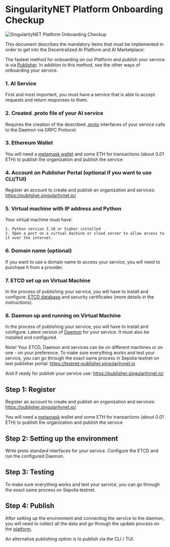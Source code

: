 # SingularityNET Platform Onboarding Checkup

![SingularityNET Platform Onboarding Checkup](/assets/images/products/AIMarketplace/Marketplace/ReadyToOnboardingCheckUp.webp)

This document describes the mandatory items that must be implemented in order to get into the Decentralized AI Platform and AI Marketplace:

The fastest method for onboarding on our Platform and publish your service is via [Publisher](/docs/products/DecentralizedAIPlatform/DevelopersTutorials/ServiceOnboardingViaPublisher/). In addition to this method, see the other ways of onboarding your service.

### 1. AI Service

First and most important, you must have a service that is able to accept requests and return responses to them.

### 2. Created .proto file of your AI service

Requires the creation of the described [.proto](https://protobuf.dev/) interfaces of your service calls to the Daemon via GRPC Protocol.

### 3. Ethereum Wallet

You will need a [metamask wallet](https://metamask.io/) and some ETH for transactions (about 0.01 ETH) to publish the organization and publish the service

### 4. Account on Publisher Portal (optional if you want to use CLI/TUI)

Register an account to create and publish an organization and services: https://publisher.singularitynet.io/

### 5. Virtual machine with IP address and Python

Your virtual machine must have:

    1. Python version 3.10 or higher installed
    2. Open a port on a virtual machine or cloud server to allow access to it over the internet.

### 6. Domain name (optional)

If you want to use a domain name to access your service, you will need to purchase it from a provider.

### 7. ETCD set up on Virtual Machine

In the process of publishing your service, you will have to install and configure:
[ETCD database](https://etcd.io/) and security certificates (more details in the instructions).

### 8. Daemon up and running on Virtual Machine

In the process of publishing your service, you will have to install and configure:
Latest version of [Daemon](https://github.com/singnet/snet-daemon) for your service. It must also be installed and configured.

Note! Your ETCD, Daemon and services can be on different machines or on one - on your preference.
To make sure everything works and test your service, you can go through the exact same process in Sepolia testnet on test publisher portal: https://testnet-publisher.singularitynet.io

And if ready for publish your service use: https://publisher.singularitynet.io/





## Step 1: Register

Register an account to create and publish an organization and services: https://publisher.singularitynet.io/

You will need a [metamask](https://metamask.io/) wallet and some ETH for transactions (about 0.01 ETH) to publish the organization and publish the service 

## Step 2: Setting up the environment

Write proto standard interfaces for your service. Configure the ETCD and run the configured Daemon.

## Step 3: Testing


To make sure everything works and test your service, you can go through the exact same process on Sepolia testnet.


## Step 4: Publish

After setting up the environment and connecting the service to the daemon, you will need to collect all the data and go through the update process on the [platform](https://publisher.singularitynet.io/).

An alternative publishing option is to publish via the CLI / TUI.

